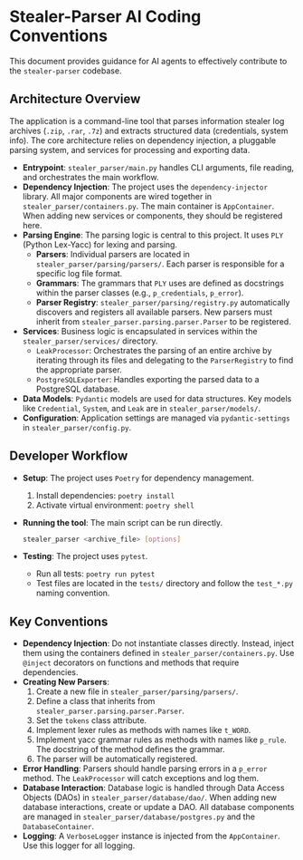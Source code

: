 # Stealer-Parser AI Coding Conventions

This document provides guidance for AI agents to effectively contribute to the `stealer-parser` codebase.

## Architecture Overview

The application is a command-line tool that parses information stealer log archives (`.zip`, `.rar`, `.7z`) and extracts structured data (credentials, system info). The core architecture relies on dependency injection, a pluggable parsing system, and services for processing and exporting data.

- **Entrypoint**: `stealer_parser/main.py` handles CLI arguments, file reading, and orchestrates the main workflow.
- **Dependency Injection**: The project uses the `dependency-injector` library. All major components are wired together in `stealer_parser/containers.py`. The main container is `AppContainer`. When adding new services or components, they should be registered here.
- **Parsing Engine**: The parsing logic is central to this project. It uses `PLY` (Python Lex-Yacc) for lexing and parsing.
    - **Parsers**: Individual parsers are located in `stealer_parser/parsing/parsers/`. Each parser is responsible for a specific log file format.
    - **Grammars**: The grammars that `PLY` uses are defined as docstrings within the parser classes (e.g., `p_credentials`, `p_error`).
    - **Parser Registry**: `stealer_parser/parsing/registry.py` automatically discovers and registers all available parsers. New parsers must inherit from `stealer_parser.parsing.parser.Parser` to be registered.
- **Services**: Business logic is encapsulated in services within the `stealer_parser/services/` directory.
    - `LeakProcessor`: Orchestrates the parsing of an entire archive by iterating through its files and delegating to the `ParserRegistry` to find the appropriate parser.
    - `PostgreSQLExporter`: Handles exporting the parsed data to a PostgreSQL database.
- **Data Models**: `Pydantic` models are used for data structures. Key models like `Credential`, `System`, and `Leak` are in `stealer_parser/models/`.
- **Configuration**: Application settings are managed via `pydantic-settings` in `stealer_parser/config.py`.

## Developer Workflow

- **Setup**: The project uses `Poetry` for dependency management.
  1.  Install dependencies: `poetry install`
  2.  Activate virtual environment: `poetry shell`

- **Running the tool**: The main script can be run directly.
  ```bash
  stealer_parser <archive_file> [options]
  ```

- **Testing**: The project uses `pytest`.
  - Run all tests: `poetry run pytest`
  - Test files are located in the `tests/` directory and follow the `test_*.py` naming convention.

## Key Conventions

- **Dependency Injection**: Do not instantiate classes directly. Instead, inject them using the containers defined in `stealer_parser/containers.py`. Use `@inject` decorators on functions and methods that require dependencies.
- **Creating New Parsers**:
  1.  Create a new file in `stealer_parser/parsing/parsers/`.
  2.  Define a class that inherits from `stealer_parser.parsing.parser.Parser`.
  3.  Set the `tokens` class attribute.
  4.  Implement lexer rules as methods with names like `t_WORD`.
  5.  Implement yacc grammar rules as methods with names like `p_rule`. The docstring of the method defines the grammar.
  6.  The parser will be automatically registered.
- **Error Handling**: Parsers should handle parsing errors in a `p_error` method. The `LeakProcessor` will catch exceptions and log them.
- **Database Interaction**: Database logic is handled through Data Access Objects (DAOs) in `stealer_parser/database/dao/`. When adding new database interactions, create or update a DAO. All database components are managed in `stealer_parser/database/postgres.py` and the `DatabaseContainer`.
- **Logging**: A `VerboseLogger` instance is injected from the `AppContainer`. Use this logger for all logging.

